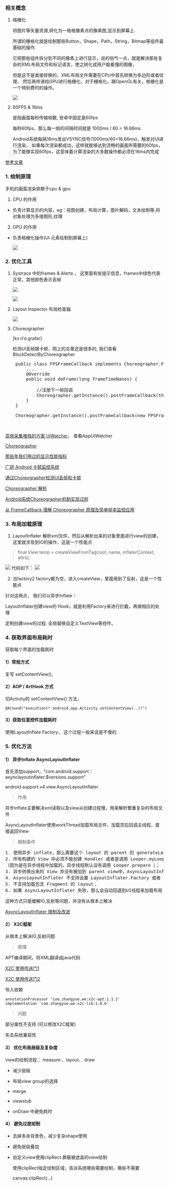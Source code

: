 
### 相关概念
1. 格栅化

    将图片等矢量资源,转化为一格格像素点的像素图,显示到屏幕上.
    
    所谓的栅格化就是绘制那些Button，Shape，Path，String，Bitmap等组件最基础的操作.
    
    它把那些组件拆分到不同的像素上进行显示，说的俗气一点，就是解决那些复杂的XML布局文件和标记语言，使之转化成用户能看懂的图像，
    
    但是这不是直接转换的，XML布局文件需要在CPU中首先转换为多边形或者纹理，
    然后再传递给GPU进行格栅化，对于栅格化，跟OpenGL有关，格栅化是一个特别费时的操作。

    ![](https://github.com/fumeidonga/markdownPic/blob/master/performance/geshanhua.png?raw=true)

2. 60FPS  &  16ms

    是指画面每秒传输帧数, 安卓中固定是60fps
    
    每秒60fps，那么每一帧的间隔时间就是 1000ms / 60 = 16.66ms.
    
    Android系统每隔16ms发出VSYNC信号(1000ms/60=16.66ms)，触发对UI进行渲染， 如果每次渲染都成功，这样就能够达到流畅的画面所需要的60fps，为了能够实现60fps，这意味着计算渲染的大多数操作都必须在16ms内完成

[参考文章](https://www.jianshu.com/p/71cba1711de0)

### 1. 绘制原理

   手机的画面渲染依赖于cpu & gpu

1. CPU 的作用

* 负责计算显示的内容，eg：视图创建，布局计算，图片解码，文本绘制等,将对象处理为多维图形,纹理

2. GPU 的作用

* 负责格栅化操作(UI 元素绘制到屏幕上)

    ![](https://github.com/fumeidonga/markdownPic/blob/master/performance/xuanran.png?raw=true)

### 2. 优化工具
1. Systrace 中的frames & Alerts ， 这里面有些提示信息，frames中绿色代表正常，其他颜色表示丢帧

    ![](https://github.com/fumeidonga/markdownPic/blob/master/performance/systrace_frames.png?raw=true)


    ![](https://github.com/fumeidonga/markdownPic/blob/master/performance/systrae_alerts.png?raw=true)

2. Layout Inspector 布局检查器

    ![](https://github.com/fumeidonga/markdownPic/blob/master/performance/layoutinstract.png?raw=true)

3. Choreographer

   [kɔːriˈɑːɡrəfər]

    检测UI丢帧跟卡顿，网上的文章还是很多的, 我们查看 BlockDetectByChoreographer

	<pre>
	public class FPSFrameCallback implements Choreographer.FrameCallback {
	    ....
	    @Override
	    public void doFrame(long frameTimeNanos) {
	        
	        //注册下一帧回调
	        Choreographer.getInstance().postFrameCallback(this);
	    }
	}
	
	Choreographer.getInstance().postFrameCallback(new FPSFrameCallback(System.nanoTime()));
	
	</pre>

[高频采集堆栈的方案 UiWatcher](https://github.com/guohaiyang1992/UiWatcher)， 查看AppUiWatcher

[Choreographer](https://developer.android.com/reference/android/view/Choreographer)

[那些年我们用过的显示性能指标](https://zhuanlan.zhihu.com/p/22239486)

[广研 Android 卡顿监控系统](https://mp.weixin.qq.com/s/MthGj4AwFPL2JrZ0x1i4fw)

[通过Choreographer检测UI丢帧和卡顿](https://blog.csdn.net/zhangphil/article/details/81129246)

[Choreographer 解析](https://www.jianshu.com/p/dd32ec35db1d)

[Android系统Choreographer机制实现过程](https://blog.csdn.net/yangwen123/article/details/39518923)

[从 FrameCallback 理解 Choreographer 原理及简单帧率监控应用](https://juejin.im/entry/58c83f3f8ac247072018d926)


### 3. 布局加载原理

1. LayoutInflater 解析xml文件，然后从解析出来的对象里面进行view的创建，
这里就涉及到IO的操作，这是一个性能点

>  final View temp = createViewFromTag(root, name, inflaterContext, attrs);

   ![](https://github.com/fumeidonga/markdownPic/blob/master/performance/createviw1.png?raw=true)
    代码如下：
   ![](https://github.com/fumeidonga/markdownPic/blob/master/performance/createveiw.png?raw=true)

2. 当factory2 factory都为空，进入createView，里面用到了反射，这是一个性能点

针对这两点， 我们可以异步Inflate：

 LayoutInflater创建view的 Hook，就是利用Factory来进行拦截，再做相应的处理

 定制创建view的过程: 全局替换自定义TextView等控件。


### 4. 获取界面布局耗时

获取每个界面的加载耗时

#### 1）常规方式
复写 setContentView(), 


#### 2）AOP / ArtHook 方式
   切Activity的 setContentView() 方法，

    @Around("execution(* android.app.Activity.setContentView(..))")

#### 3）获取任意控件加载耗时
   使用LayoutInflate Factory， 这个过程一般来说是不慢的


### 5. 优化方法
#### 1） 异步Inflate AsyncLayoutInflater
首先添加support，"com.android.support：asynclayoutinflater:$versions.support"

android.support.v4.view.AsyncLayoutInflater
> 作用

异步inflate主要解决xml读取以及view从创建过程慢，用来解析繁重复杂的布局文件

AsyncLayoutInflater使用workThread加载布局文件，加载完后回调主线程，直接返回View

> 限制条件
<pre>
1. 使用异步 inflate，那么需要这个 layout 的 parent 的 generateLayoutParams 函数是线程安全的；
2. 所有构建的 View 中必须不能创建 Handler 或者是调用 Looper.myLooper；
（因为是在异步线程中加载的，异步线程默认没有调用 Looper.prepare ）；
3. 异步转换出来的 View 并没有被加到 parent view中，AsyncLayoutInflater 是调用了 LayoutInflater.inflate(int, ViewGroup, false)，因此如果需要加到 parent view 中，就需要我们自己手动添加；
4. AsyncLayoutInflater 不支持设置 LayoutInflater.Factory 或者 LayoutInflater.Factory2；
5. 不支持加载包含 Fragment 的 layout；
6. 如果 AsyncLayoutInflater 失败，那么会自动回退到UI线程来加载布局；</pre>

   这种方式只是缓解IO,反射等问题，并没有从根本上解决

[AsyncLayoutInflater 限制及改进](https://www.jianshu.com/p/f0c0eda06ae4)


#### 2） X2C框架
从根本上解决IO,反射问题

> 原理

APT编译期间，将XML翻译成java代码

 [X2C 使用传送门1](https://www.jianshu.com/p/c1b9ce20ceb3)

 [X2C 使用传送门2](https://github.com/iReaderAndroid/X2C/blob/master/README_CN.md)

导入依赖

    annotationProcessor 'com.zhangyue.we:x2c-apt:1.1.2'
    implementation 'com.zhangyue.we:x2c-lib:1.0.6'

> 问题

部分属性不支持 (可以修改X2C框架)

失去系统兼容性


#### 3） 优化布局层级及复杂度

view的绘制流程： measure 、layout、 draw

* 减少层级

* 布局view group的选择

* merge

* viewstub

* onDraw 中避免耗时



#### 4） 避免过度绘制

* 去掉多余背景色，减少复杂shape使用

* 避免层级叠加

* 自定义view使用clipRect 屏蔽被遮盖的view绘制

    使用clipRect指定绘制区域，告诉系统哪些需要绘制，哪些不需要

    canvas.clipRect(...)